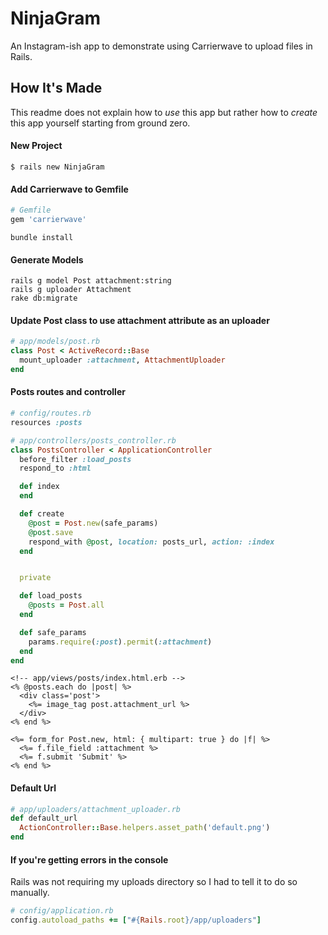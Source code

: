 # NinjaGram

An Instagram-ish app to demonstrate using Carrierwave to upload files in Rails.

## How It's Made

This readme does not explain how to _use_ this app but rather how to _create_ this app yourself starting from ground zero.


#### New Project

```
$ rails new NinjaGram
```

#### Add Carrierwave to Gemfile

```ruby
# Gemfile
gem 'carrierwave'
```

```
bundle install
```

#### Generate Models

```
rails g model Post attachment:string
rails g uploader Attachment
rake db:migrate
```

#### Update Post class to use attachment attribute as an uploader

```ruby
# app/models/post.rb
class Post < ActiveRecord::Base
  mount_uploader :attachment, AttachmentUploader
end
```

#### Posts routes and controller

```ruby
# config/routes.rb
resources :posts

# app/controllers/posts_controller.rb
class PostsController < ApplicationController
  before_filter :load_posts
  respond_to :html

  def index
  end

  def create
    @post = Post.new(safe_params)
    @post.save
    respond_with @post, location: posts_url, action: :index
  end


  private

  def load_posts
    @posts = Post.all
  end

  def safe_params
    params.require(:post).permit(:attachment)
  end
end
```

```html+erb
<!-- app/views/posts/index.html.erb -->
<% @posts.each do |post| %>
  <div class='post'>
    <%= image_tag post.attachment_url %>
  </div>
<% end %>

<%= form_for Post.new, html: { multipart: true } do |f| %>
  <%= f.file_field :attachment %>
  <%= f.submit 'Submit' %>
<% end %>
```

#### Default Url

```ruby
# app/uploaders/attachment_uploader.rb
def default_url
  ActionController::Base.helpers.asset_path('default.png')
end
```

#### If you're getting errors in the console

Rails was not requiring my uploads directory so I had to tell it to do so manually.

```ruby
# config/application.rb
config.autoload_paths += ["#{Rails.root}/app/uploaders"]
```
